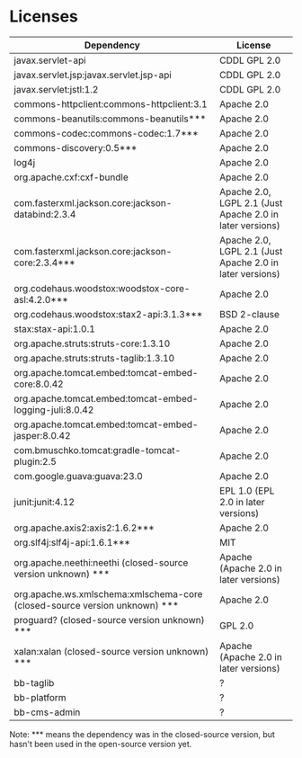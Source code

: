 # Licenses
Dependency | License
--- | ---
javax.servlet-api | CDDL GPL 2.0
javax.servlet.jsp:javax.servlet.jsp-api | CDDL GPL 2.0
javax.servlet:jstl:1.2 | CDDL GPL 2.0
commons-httpclient:commons-httpclient:3.1 | Apache 2.0
commons-beanutils:commons-beanutils*** | Apache 2.0
commons-codec:commons-codec:1.7*** | Apache 2.0
commons-discovery:0.5*** | Apache 2.0 
log4j | Apache 2.0
org.apache.cxf:cxf-bundle | Apache 2.0 
com.fasterxml.jackson.core:jackson-databind:2.3.4 | Apache 2.0, LGPL 2.1 (Just Apache 2.0 in later versions)
com.fasterxml.jackson.core:jackson-core:2.3.4*** | Apache 2.0, LGPL 2.1 (Just Apache 2.0 in later versions)
org.codehaus.woodstox:woodstox-core-asl:4.2.0*** | Apache 2.0
org.codehaus.woodstox:stax2-api:3.1.3*** |  BSD 2-clause
stax:stax-api:1.0.1 | Apache 2.0
org.apache.struts:struts-core:1.3.10 | Apache 2.0
org.apache.struts:struts-taglib:1.3.10 | Apache 2.0
org.apache.tomcat.embed:tomcat-embed-core:8.0.42 | Apache 2.0
org.apache.tomcat.embed:tomcat-embed-logging-juli:8.0.42 | Apache 2.0
org.apache.tomcat.embed:tomcat-embed-jasper:8.0.42 | Apache 2.0
com.bmuschko.tomcat:gradle-tomcat-plugin:2.5 | Apache 2.0
com.google.guava:guava:23.0 | Apache 2.0
junit:junit:4.12 | EPL 1.0 (EPL 2.0 in later versions)
org.apache.axis2:axis2:1.6.2*** | Apache 2.0
org.slf4j:slf4j-api:1.6.1*** | MIT
org.apache.neethi:neethi (closed-source version unknown) *** | Apache (Apache 2.0 in later versions)
org.apache.ws.xmlschema:xmlschema-core (closed-source version unknown) *** | Apache 2.0
proguard? (closed-source version unknown) *** | GPL 2.0
xalan:xalan (closed-source version unknown) *** | Apache (Apache 2.0 in later versions)
bb-taglib | ?
bb-platform | ?
bb-cms-admin | ?

Note:  *** means the dependency was in the closed-source version, but hasn't been used in the open-source version yet.
